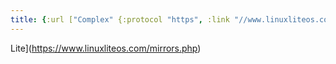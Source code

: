```yaml
---
title: {:url ["Complex" {:protocol "https", :link "//www.linuxliteos.com/mirrors.php"}], :label [["Plain" "Linux Lite"]], :title nil}
---
```


Lite](https://www.linuxliteos.com/mirrors.php)